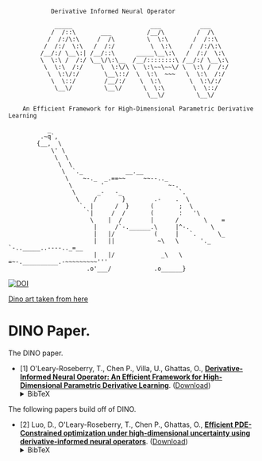 				Derivative Informed Neural Operator

			     _____                      ___           ___     
			    /  /::\       ___          /__/\         /  /\    
			   /  /:/\:\     /  /\         \  \:\       /  /::\   
			  /  /:/  \:\   /  /:/          \  \:\     /  /:/\:\  
			 /__/:/ \__\:| /__/::\      _____\__\:\   /  /:/  \:\ 
			 \  \:\ /  /:/ \__\/\:\__  /__/::::::::\ /__/:/ \__\:\
			  \  \:\  /:/     \  \:\/\ \  \:\~~\~~\/ \  \:\ /  /:/
			   \  \:\/:/       \__\::/  \  \:\  ~~~   \  \:\  /:/ 
			    \  \::/        /__/:/    \  \:\        \  \:\/:/  
			     \__\/         \__\/      \  \:\        \  \::/   
			                               \__\/         \__\/    

		An Efficient Framework for High-Dimensional Parametric Derivative Learning

			   _
			 .~q`,
			{__,  \
			    \' \
			     \  \
			      \  \
			       \  `._            __.__
			        \    ~-._  _.==~~     ~~--.._
			         \        '                  ~-.
			          \      _-   -_                `.
			           \    /       }        .-    .  \
			            `. |      /  }      (       ;  \
			              `|     /  /       (       :   '\
			               \    |  /        |      /       \    =
			                |     /`-.______.\     |^-.      \
			                |   |/           (     |   `.      \_
			                |   ||            ~\   \      '._    `-.._____..----.._=__
			                |   |/             _\   \      =~-.__________.-~~~~~~~~~'''
			              .o'___/            .o______}					

[![DOI](https://zenodo.org/badge/506427906.svg)](https://zenodo.org/badge/latestdoi/506427906)

[Dino art taken from here](https://www.asciiart.eu/animals/reptiles/dinosaurs)



# DINO Paper.

The DINO paper.

- \[1\] O'Leary-Roseberry, T., Chen P., Villa, U., Ghattas, O.,
[**Derivative-Informed Neural Operator: An Efficient Framework for High-Dimensional Parametric Derivative Learning**](https://arxiv.org/abs/2206.10745).
([Download](https://arxiv.org/abs/2206.10745))<details><summary>BibTeX</summary><pre>
@article{OLearyRoseberryChenVillaEtAl22,
  title={Derivative-informed neural operator: an efficient framework for high-dimensional parametric derivative learning},
  author={O’Leary-Roseberry, THOMAS and Chen, Peng and Villa, Umberto and Ghattas, Omar},
  journal={arXiv preprint arXiv:2206.10745},
  year={2022}
}
}</pre></details>

The following papers build off of DINO.

- \[2\] Luo, D., O'Leary-Roseberry, T., Chen P., Ghattas, O.,
[**Efficient PDE-Constrained optimization under high-dimensional uncertainty using derivative-informed neural operators**](https://arxiv.org/abs/2305.20053).
([Download](https://arxiv.org/abs/2305.20053))<details><summary>BibTeX</summary><pre>
@article{luo2023efficient,
  title={Efficient PDE-Constrained optimization under high-dimensional uncertainty using derivative-informed neural operators},
  author={Luo, Dingcheng and O'Leary-Roseberry, Thomas and Chen, Peng and Ghattas, Omar},
  journal={arXiv preprint arXiv:2305.20053},
  year={2023}
}
}</pre></details>